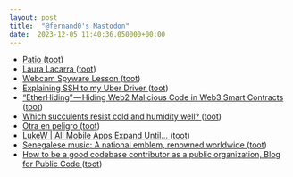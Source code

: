 ```yaml
---
layout: post
title:  "@fernand0's Mastodon"
date:  2023-12-05 11:40:36.050000+00:00
---
```

*  [Patio ](https://www.flickr.com/photos/fernand0/53339348666) ([toot](https://mastodon.social/@fernand0/111527620509589475))
*  [Laura Lacarra ](https://www.lasinnovadoras.com/innovadoras/laura-lacarra-n68) ([toot](https://mastodon.social/@fernand0/111527472624870252))
*  [Webcam Spyware Lesson  ](https://systemweakness.com/webcam-spyware-lesson-ed062c1f6fed) ([toot](https://mastodon.social/@fernand0/111527362063794258))
*  [Explaining SSH to my Uber Driver ](https://dev.to/therubberduckiee/explaining-ssh-to-my-uber-driver-38) ([toot](https://mastodon.social/@fernand0/111527124585106282))
*  [“EtherHiding” — Hiding Web2 Malicious Code in Web3 Smart Contracts  ](https://labs.guard.io/etherhiding-hiding-web2-malicious-code-in-web3-smart-contracts-65ea78efad16) ([toot](https://mastodon.social/@fernand0/111525483793123590))
*  [Which succulents resist cold and humidity well?  ](https://www.ilfioretralespine.it/en/2023/11/27/succulents-plants-cold/) ([toot](https://mastodon.social/@fernand0/111523632494199538))
*  [Otra en peligro ](https://avecesunafoto.wordpress.com/2023/12/04/otra-en-peligro) ([toot](https://mastodon.social/@fernand0/111523581487960915))
*  [LukeW \| All Mobile Apps Expand Until... ](http://www.lukew.co) ([toot](https://mastodon.social/@fernand0/111523279989382663))
*  [Senegalese music: A national emblem, renowned worldwide ](https://globalvoices.org/2023/11/23/senegalese-music-a-national-emblem-renowned-worldwide) ([toot](https://mastodon.social/@fernand0/111523130300385692))
*  [How to be a good codebase contributor as a public organization, Blog for Public Code ](https://blog.publiccode.net/codebase%20stewardship/2023/11/20/good-public-contributor.htm) ([toot](https://mastodon.social/@fernand0/111522859895283741))
